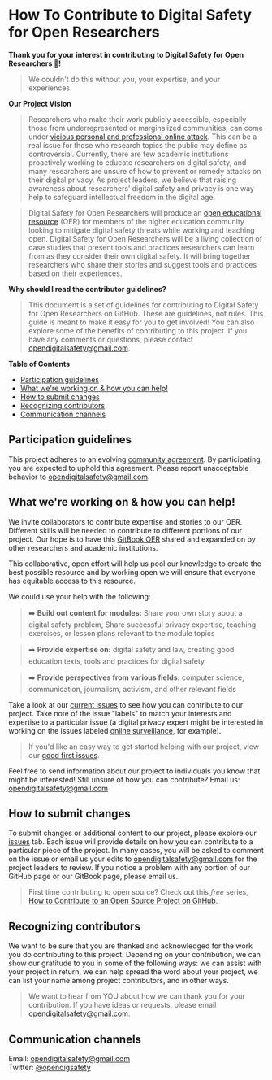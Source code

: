 # How To Contribute to Digital Safety for Open Researchers

**Thank you for your interest in contributing to Digital Safety for Open Researchers :tada:!**
>We couldn't do this without you, your expertise, and your experiences.

**Our Project Vision**
>Researchers who make their work publicly accessible, especially those from underrepresented or marginalized communities, can come under [vicious personal and professional online attack](https://www.npr.org/sections/ed/2018/04/04/590928008/professor-harassment). This can be a real issue for those who research topics the public may define as controversial. Currently, there are few academic institutions proactively working to educate researchers on digital safety, and many researchers are unsure of how to prevent or remedy attacks on their digital privacy. As project leaders, we believe that raising awareness about researchers’ digital safety and privacy is one way help to safeguard intellectual freedom in the digital age. 

>Digital Safety for Open Researchers will produce an [open educational resource](https://en.wikipedia.org/wiki/Open_educational_resources) (OER) for members of the higher education community looking to mitigate digital safety threats while working and teaching open. Digital Safety for Open Researchers will be a living collection of case studies that present tools and practices researchers can learn from as they consider their own digital safety. It will bring together researchers who share their stories and suggest tools and practices based on their experiences. 

**Why should I read the contributor guidelines?**

>This document is a set of guidelines for contributing to Digital Safety for Open Researchers on GitHub. These are guidelines, not rules. This guide is meant to make it easy for you to get involved! You can also explore some of the benefits of contributing to this project. If you have any comments or questions, please contact opendigitalsafety@gmail.com.

**Table of Contents**

* [Participation guidelines](#participation-guidelines)
* [What we're working on & how you can help!](https://github.com/opendigitalsafety/Digital-Safety-for-Open-Researchers/blob/master/CONTRIBUTING.md#what-were-working-on--how-you-can-help)
* [How to submit changes](#how-to-submit-changes)
* [Recognizing contributors](#recognizing-contributors)
* [Communication channels](#communication-channels)

## Participation guidelines

This project adheres to an evolving [community agreement](COMMUNITY_AGREEMENT.md). By participating, you are expected to uphold this agreement. Please report unacceptable behavior to opendigitalsafety@gmail.com.

## What we're working on & how you can help!

We invite collaborators to contribute expertise and stories to our OER. 
<br>Different skills will be needed to contribute to different portions of our project. Our hope is to have this [GitBook OER](https://digital-safety-for-open-research.gitbook.io/project/) shared and expanded on by other researchers and academic institutions. 

This collaborative, open effort will help us pool our knowledge to create the best possible resource and by working open we will ensure that everyone has equitable access to this resource. 

We could use your help with the following: 

>:arrow_right: **Build out content for modules:** Share your own story about a digital safety problem, Share successful privacy expertise, teaching exercises, or lesson plans relevant to the module topics

>:arrow_right: **Provide expertise on:** digital safety and law, creating good education texts, tools and practices for digital safety

>:arrow_right: **Provide perspectives from various fields:** computer science, communication, journalism, activism, and other relevant fields

Take a look at our [current issues](https://github.com/opendigitalsafety/Digital-Safety-for-Open-Researchers/issues) to see how you can contribute to our project. Take note of the issue "labels" to match your interests and expertise to a particular issue (a digital privacy expert might be interested in working on the issues labeled [online surveillance](https://github.com/opendigitalsafety/Digital-Safety-for-Open-Researchers/issues?q=is%3Aissue+is%3Aopen+label%3A%22online+surveillance%22), for example). 
>If you'd like an easy way to get started helping with our project, view our [good first issues](https://github.com/opendigitalsafety/Digital-Safety-for-Open-Researchers/issues?q=is%3Aissue+is%3Aopen+label%3A%22good+first+issue%22).

Feel free to send information about our project to individuals you know that might be interested! Still unsure of how you can contribute? Email us: opendigitalsafety@gmail.com 

## How to submit changes

To submit changes or additional content to our project, please explore our [issues](https://github.com/opendigitalsafety/Digital-Safety-for-Open-Researchers/issues) tab. Each issue will provide details on how you can contribute to a particular piece of the project. In many cases, you will be asked to comment on the issue or email us your edits to opendigitalsafety@gmail.com for the project leaders to review. If you notice a problem with any portion of our GitHub page or our GitBook page, please email us.

> First time contributing to open source? Check out this *free* series, [How to Contribute to an Open Source Project on GitHub](https://egghead.io/series/how-to-contribute-to-an-open-source-project-on-github).

## Recognizing contributors

We want to be sure that you are thanked and acknowledged for the work you do contributing to this project. Depending on your contribution, we can show our gratitude to you in some of the following ways: we can assist with your project in return, we can help spread the word about your project, we can list your name among project contributors, and in other ways. 
>We want to hear from YOU about how we can thank you for your contribution. If you have ideas or requests, please email opendigitalsafety@gmail.com.

## Communication channels

Email: opendigitalsafety@gmail.com
<br>Twitter: [@opendigsafety](https://twitter.com/OpenDigSafety)

